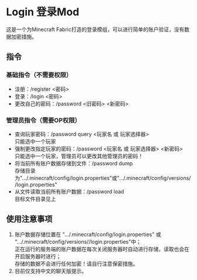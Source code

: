 # Login 登录Mod
这是一个为Minecraft Fabric打造的登录模组，可以进行简单的账户验证，没有数据加密措施。

## 指令
### 基础指令（不需要权限）
- 注册：/register <密码>
- 登录：/login <密码>
- 更改自己的密码：/password <旧密码> <新密码>  

### 管理员指令（需要OP权限）
- 查询玩家密码：/password query <玩家名 或 玩家选择器>  
  只能选中一个玩家  
- 强制更改指定玩家的密码：/password <玩家名 或 玩家选择器> <新密码>  
  只能选中一个玩家，管理员可以更改其他管理员的密码！  
- 将当前所有账户数据存储到文件：/password dump  
  存储目录为".../.minecraft/config/login.properties"或".../.minecraft/config/versions/<VersionName>/login.properties"
- 从文件读取当前所有账户数据：/password load  
  目标文件目录见上

## 使用注意事项
1. 账户数据存储位置在 ".../.minecraft/config/login.properties" 或 ".../.minecraft/config/versions/<VersionName>/login.properties"中；  
  正在运行的服务端的账户数据在每次关闭服务器时自动进行存储，读取也会在开启服务器时进行；  
  存储的数据不会进行任何加密！请自行注意保密措施。  
2. 目前仅支持中文的聊天版提示。  
